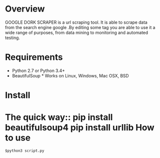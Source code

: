 Overview
========
GOOGLE DORK SCRAPER is a url scraping tool.
It is able to scrape data from the search engine google .By 
editing some tag you are able to use it a wide range of 
purposes, from data mining to monitoring and automated testing.
 
Requirements 
============ 
* Python 2.7 or Python 3.4+ 
* BeautifulSoup * Works on Linux, Windows, Mac OSX, BSD 

Install
======= 
The quick way::
    pip install beautifulsoup4
    pip install urllib 
How to use 
==========
    $python3 script.py
